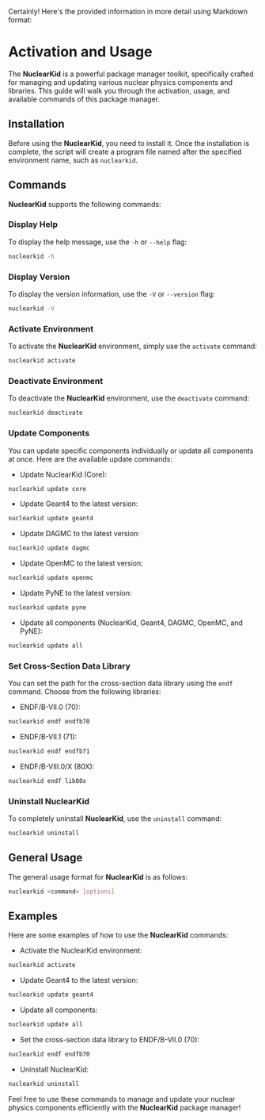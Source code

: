 Certainly! Here's the provided information in more detail using Markdown format:

# Activation and Usage

The **NuclearKid** is a powerful package manager toolkit, specifically crafted for managing and updating various nuclear physics components and libraries. This guide will walk you through the activation, usage, and available commands of this package manager.

## Installation

Before using the **NuclearKid**, you need to install it. Once the installation is complete, the script will create a program file named after the specified environment name, such as `nuclearkid`.

## Commands

**NuclearKid** supports the following commands:

### Display Help

To display the help message, use the `-h` or `--help` flag:

```sh
nuclearkid -h
```

### Display Version

To display the version information, use the `-V` or `--version` flag:

```sh
nuclearkid -V
```

### Activate Environment

To activate the **NuclearKid** environment, simply use the `activate` command:

```sh
nuclearkid activate
```

### Deactivate Environment

To deactivate the **NuclearKid** environment, use the `deactivate` command:

```sh
nuclearkid deactivate
```

### Update Components

You can update specific components individually or update all components at once. Here are the available update commands:

- Update NuclearKid (Core):

```sh
nuclearkid update core
```

- Update Geant4 to the latest version:

```sh
nuclearkid update geant4
```

- Update DAGMC to the latest version:

```sh
nuclearkid update dagmc
```

- Update OpenMC to the latest version:

```sh
nuclearkid update openmc
```

- Update PyNE to the latest version:

```sh
nuclearkid update pyne
```

- Update all components (NuclearKid, Geant4, DAGMC, OpenMC, and PyNE):

```sh
nuclearkid update all
```

### Set Cross-Section Data Library

You can set the path for the cross-section data library using the `endf` command. Choose from the following libraries:

- ENDF/B-VII.0 (70):

```sh
nuclearkid endf endfb70
```

- ENDF/B-VII.1 (71):

```sh
nuclearkid endf endfb71
```

- ENDF/B-VIII.0/X (80X):

```sh
nuclearkid endf lib80x
```

### Uninstall NuclearKid

To completely uninstall **NuclearKid**, use the `uninstall` command:

```sh
nuclearkid uninstall
```

## General Usage

The general usage format for **NuclearKid** is as follows:

```sh
nuclearkid <command> [options]
```

## Examples

Here are some examples of how to use the **NuclearKid** commands:

- Activate the NuclearKid environment:

```sh
nuclearkid activate
```

- Update Geant4 to the latest version:

```sh
nuclearkid update geant4
```

- Update all components:

```sh
nuclearkid update all
```

- Set the cross-section data library to ENDF/B-VII.0 (70):

```sh
nuclearkid endf endfb70
```

- Uninstall NuclearKid:

```sh
nuclearkid uninstall
```

Feel free to use these commands to manage and update your nuclear physics components efficiently with the **NuclearKid** package manager!